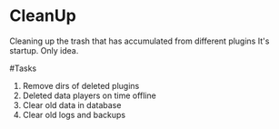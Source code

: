 # CleanUp
Cleaning up the trash that has accumulated from different plugins
It's startup. Only idea.

#Tasks
1. Remove dirs of deleted plugins 
2. Deleted data players on time offline
3. Clear old data in database 
4. Clear old logs and backups
